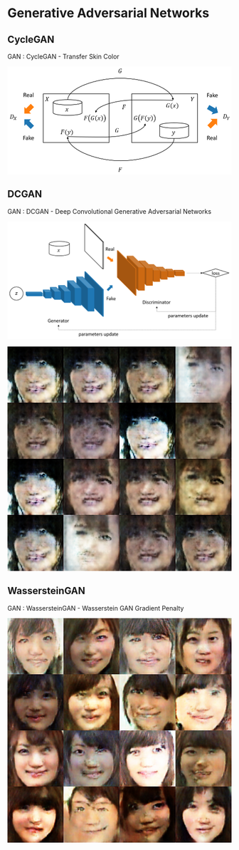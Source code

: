 # Generative Adversarial Networks

## CycleGAN

GAN : CycleGAN - Transfer Skin Color

<img src="CycleGAN/cyclegan.png">

## DCGAN

GAN : DCGAN - Deep Convolutional Generative Adversarial Networks

<img src="DCGAN/dcgan.png">

<p align="center">
  <img src="DCGAN/dcgan_image.png">
</p>

## WassersteinGAN

GAN : WassersteinGAN - Wasserstein GAN Gradient Penalty

<p align="center">
  <img src="WassersteinGAN/wgan_image.png">
</p>
